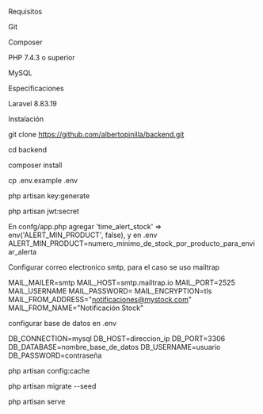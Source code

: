 Requisitos

Git 

Composer 

PHP 7.4.3 o superior 

MySQL

Especificaciones

Laravel 8.83.19

Instalación

git clone https://github.com/albertopinilla/backend.git

cd backend

composer install

cp .env.example .env

php artisan key:generate

php artisan jwt:secret

En confg/app.php agregar 'time_alert_stock' => env('ALERT_MIN_PRODUCT', false), y en .env ALERT_MIN_PRODUCT=numero_minimo_de_stock_por_producto_para_enviar_alerta

Configurar correo electronico smtp, para el caso se uso mailtrap

MAIL_MAILER=smtp
MAIL_HOST=smtp.mailtrap.io
MAIL_PORT=2525
MAIL_USERNAME
MAIL_PASSWORD=
MAIL_ENCRYPTION=tls
MAIL_FROM_ADDRESS="notificaciones@mystock.com"
MAIL_FROM_NAME="Notificación Stock"

configurar base de datos en .env

DB_CONNECTION=mysql DB_HOST=direccion_ip DB_PORT=3306 DB_DATABASE=nombre_base_de_datos DB_USERNAME=usuario DB_PASSWORD=contraseña

php artisan config:cache

php artisan migrate --seed

php artisan serve
